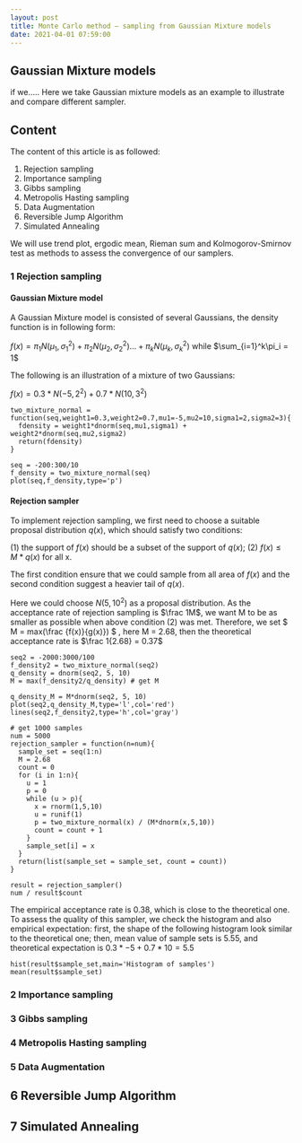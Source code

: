 ```yaml
---
layout: post
title: Monte Carlo method — sampling from Gaussian Mixture models
date: 2021-04-01 07:59:00
---
```

  
## Gaussian Mixture models
if we.....
Here we take Gaussian mixture models as an example to illustrate and compare different sampler.

## Content

The content of this article is as followed:
1. Rejection sampling
2. Importance sampling
3. Gibbs sampling
4. Metropolis Hasting sampling
5. Data Augmentation
6. Reversible Jump Algorithm
7. Simulated Annealing


We will use trend plot, ergodic mean, Rieman sum and Kolmogorov-Smirnov test as methods to assess the convergence of our samplers.

### 1 Rejection sampling
#### Gaussian Mixture model
A Gaussian Mixture model is consisted of several Gaussians, the density function is in following form:

$f(x) = \pi_1N(\mu_1,\sigma_1^2)+\pi_2N(\mu_2,\sigma_2^2)...+\pi_kN(\mu_k,\sigma_k^2)$
while $\sum_{i=1}^k\pi_i = 1$

The following is an illustration of a mixture of two Gaussians:

$f(x) = 0.3*N(-5,2^2)+0.7*N(10,3^2)$

```{r }
two_mixture_normal = function(seq,weight1=0.3,weight2=0.7,mu1=-5,mu2=10,sigma1=2,sigma2=3){
  fdensity = weight1*dnorm(seq,mu1,sigma1) + weight2*dnorm(seq,mu2,sigma2)
  return(fdensity)
}

seq = -200:300/10
f_density = two_mixture_normal(seq)
plot(seq,f_density,type='p')
```
#### Rejection sampler

To implement rejection sampling, we first need to choose a suitable proposal distribution $q(x)$, which should satisfy two conditions: 

(1) the support of $f(x)$ should be a subset of the support of $q(x)$;
(2) $f(x) \le M*q(x)$ for all x. 

The first condition ensure that we could sample from all area of $f(x)$ and the second condition suggest a heavier tail of $q(x)$.

Here we could choose $N(5,10^2)$ as a proposal distribution. As the acceptance rate of rejection sampling is $\frac 1M$, we want M to be as smaller as possible when above condition (2) was met. Therefore, we set $ M = max(\frac {f(x)}{g(x)}) $ , here M = 2.68, then the theoretical acceptance rate is $\frac 1{2.68} = 0.37$

```{r}
seq2 = -2000:3000/100
f_density2 = two_mixture_normal(seq2)
q_density = dnorm(seq2, 5, 10)
M = max(f_density2/q_density) # get M

q_density_M = M*dnorm(seq2, 5, 10)
plot(seq2,q_density_M,type='l',col='red')
lines(seq2,f_density2,type='h',col='gray')
```

```{r}
# get 1000 samples
num = 5000
rejection_sampler = function(n=num){
  sample_set = seq(1:n)
  M = 2.68
  count = 0
  for (i in 1:n){
    u = 1
    p = 0
    while (u > p){
      x = rnorm(1,5,10)
      u = runif(1) 
      p = two_mixture_normal(x) / (M*dnorm(x,5,10))
      count = count + 1
    }
    sample_set[i] = x
  }
  return(list(sample_set = sample_set, count = count))
}

result = rejection_sampler()
num / result$count
```
The empirical acceptance rate is 0.38, which is close to the theoretical one. 
To assess the quality of this sampler, we check the histogram and also empirical expectation:
first, the shape of the following histogram look similar to the theoretical one; then, mean value of sample sets is 5.55, and theoretical expectation is $0.3*-5+0.7*10 = 5.5$

```{r,echo=FALSE}
hist(result$sample_set,main='Histogram of samples')
mean(result$sample_set)
```

### 2 Importance sampling


### 3 Gibbs sampling


### 4 Metropolis Hasting sampling


### 5 Data Augmentation 


## 6 Reversible Jump Algorithm


## 7 Simulated Annealing